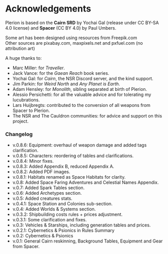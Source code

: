 # Acknowledgements
Plerion is based on the **Cairn SRD** by Yochai Gal (release under CC BY-SA 4.0 license) and **Spacer** (CC BY 4.0) by Paul Umbers.

Some art has been designed using resources from Freepik.com  
Other sources are pixabay.com, maxpixels.net and pxfuel.com (no attribution art)

A huge thanks to:
- Marc Miller: for *Traveller*.
- Jack Vance: for the *Gaean Reach* book series.
- Yochai Gal: for *Cairn*, the NSR Discord server, and the kind support.
- Jim Parkin: for *Weird North* and *Any Planet is Earth*.
- Adam Hensley: for *Monolith*, sibling separated at birth of Plerion.
- Alessio Persichetti: for all the valuable advice and for tolerating my lucubrations.
- Lars Huijbregts: contributed to the conversion of all weapons from Spacer to Plerion.
- The NSR and The Cauldron communities: for advice and support on this project.

### Changelog
- v.0.8.6: Equipment: overhaul of weapon damage and added tags clarification.
- v.0.8.5: Characters: reordering of tables and clarifications.
- v.0.8.4: Minor fixes.
- v.0.8.3: Added Appendix B, reduced Appendix A.
- v.0.8.2: Added PDF images.
- v.0.8.1: Habitats renamed as Space Habitats for clarity.
- v.0.8: Added Space Faring Adventures and Celestial Names Appendix.
- v.0.7: Added Spark Tables section.
- v.0.6: Added Archetypes section.
- v.0.5: Added creatures stats.
- v.0.4.1: Space Station and Colonies sub-section.
- v.0.4: Added Worlds & Systems section.
- v.0.3.2: Shipbuilding costs rules + prices adjustment.
- v.0.3.1: Some clarification and fixes.
- v.0.3: Vehicles & Starships, including generation tables and prices.
- v.0.2.1: Cybernetics & Psionics in Rules Summary
- v.0.2: Cybernetics & Psionics
- v.0.1: General Cairn reskinning, Background Tables, Equipment and Gear from Spacer.